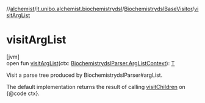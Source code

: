 //[alchemist](../../../index.md)/[it.unibo.alchemist.biochemistrydsl](../index.md)/[BiochemistrydslBaseVisitor](index.md)/[visitArgList](visit-arg-list.md)

# visitArgList

[jvm]\
open fun [visitArgList](visit-arg-list.md)(ctx: [BiochemistrydslParser.ArgListContext](../-biochemistrydsl-parser/-arg-list-context/index.md)): [T](../../it.unibo.alchemist.model.implementations.environments/-limited-continuos2-d/index.md)

Visit a parse tree produced by BiochemistrydslParser#argList. 

The default implementation returns the result of calling [visitChildren](index.md#668592954%2FFunctions%2F-267951372) on {@code ctx}.
